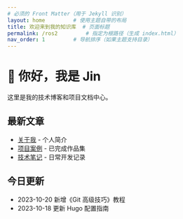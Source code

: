 ```yaml
---
# 必须的 Front Matter（用于 Jekyll 识别）
layout: home         # 使用主题自带的布局
title: 欢迎来到我的知识库  # 页面标题
permalink: /ros2         # 指定为根路径（生成 index.html）
nav_order: 1         # 导航排序（如果主题支持目录）
---
```


# 👋 你好，我是 Jin

这里是我的技术博客和项目文档中心。

## 最新文章
- [关于我](ros2/about) - 个人简介
- [项目案例](ros2/projects) - 已完成作品集
- [技术笔记](ros2/notes) - 日常开发记录

## 今日更新
- 2023-10-20 新增《Git 高级技巧》教程
- 2023-10-18 更新 Hugo 配置指南